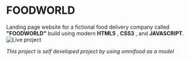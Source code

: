 # FOODWORLD

Landing page website for a fictional food delivery company  called **"FOODWORLD"** build using modern **HTML5** , **CSS3** ,  and **JAVASCRIPT**.
![Live project](project.png)

*This project is self developed project by using omnifood as a model*